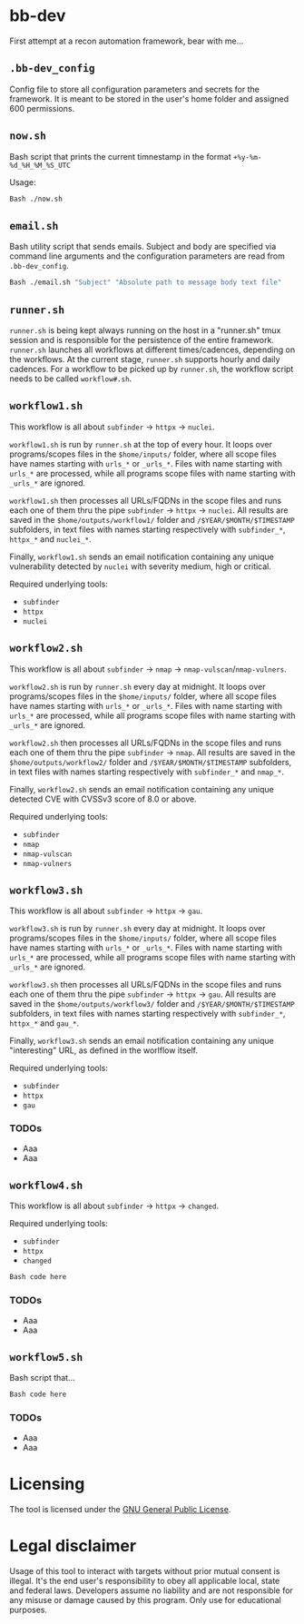 # bb-dev

First attempt at a recon automation framework, bear with me...

## ```.bb-dev_config```

Config file to store all configuration parameters and secrets for the framework. It is meant to be stored in the user's home folder and assigned 600 permissions.

## ```now.sh```

Bash script that prints the current timnestamp in the format ```+%y-%m-%d_%H_%M_%S_UTC```

Usage:
```Bash
Bash ./now.sh
```

## ```email.sh```

Bash utility script that sends emails. Subject and body are specified via command line arguments and the configuration parameters are read from ```.bb-dev_config```.

```Bash
Bash ./email.sh "Subject" "Absolute path to message body text file"
```

## ```runner.sh```

```runner.sh``` is being kept always running on the host in a "runner.sh" tmux session and is responsible for the persistence of the entire framework. ```runner.sh``` launches all workflows at different times/cadences, depending on the workflows.
At the current stage, ```runner.sh``` supports hourly and daily cadences. For a workflow to be picked up by ```runner.sh```, the workflow script needs to be called ```workflow#.sh```.

## ```workflow1.sh```

This workflow is all about ```subfinder``` -> ```httpx``` -> ```nuclei```.

```workflow1.sh``` is run by ```runner.sh``` at the top of every hour. It loops over programs/scopes files in the ```$home/inputs/``` folder, where all scope files have names starting with ```urls_*``` or ```_urls_*```. Files with name starting with ```urls_*``` are processed, while all programs scope files with name starting with ```_urls_*``` are ignored.

```workflow1.sh``` then processes all URLs/FQDNs in the scope files and runs each one of them thru the pipe ```subfinder``` -> ```httpx``` -> ```nuclei```. All results are saved in the ```$home/outputs/workflow1/``` folder and ```/$YEAR/$MONTH/$TIMESTAMP``` subfolders, in text files with names starting respectively with ```subfinder_*```, ```httpx_*``` and ```nuclei_*```.

Finally, ```workflow1.sh``` sends an email notification containing any unique vulnerability detected by ```nuclei``` with severity medium, high or critical.

Required underlying tools:
* ```subfinder```
* ```httpx```
* ```nuclei```
  
## ```workflow2.sh```

This workflow is all about ```subfinder``` -> ```nmap```  ->  ```nmap-vulscan```/```nmap-vulners```.

```workflow2.sh``` is run by ```runner.sh``` every day at midnight. It loops over programs/scopes files in the ```$home/inputs/``` folder, where all scope files have names starting with ```urls_*``` or ```_urls_*```. Files with name starting with ```urls_*``` are processed, while all programs scope files with name starting with ```_urls_*``` are ignored.

```workflow2.sh``` then processes all URLs/FQDNs in the scope files and runs each one of them thru the pipe ```subfinder``` -> ```nmap```. All results are saved in the ```$home/outputs/workflow2/``` folder and ```/$YEAR/$MONTH/$TIMESTAMP``` subfolders, in text files with names starting respectively with ```subfinder_*``` and ```nmap_*```.

Finally, ```workflow2.sh``` sends an email notification containing any unique detected CVE with CVSSv3 score of 8.0 or above.

Required underlying tools:
* ```subfinder```
* ```nmap```
* ```nmap-vulscan```
* ```nmap-vulners```

## ```workflow3.sh```

This workflow is all about ```subfinder``` -> ```httpx``` -> ```gau```.

```workflow3.sh``` is run by ```runner.sh``` every day at midnight. It loops over programs/scopes files in the ```$home/inputs/``` folder, where all scope files have names starting with ```urls_*``` or ```_urls_*```. Files with name starting with ```urls_*``` are processed, while all programs scope files with name starting with ```_urls_*``` are ignored.

```workflow3.sh``` then processes all URLs/FQDNs in the scope files and runs each one of them thru the pipe ```subfinder``` -> ```httpx``` -> ```gau```. All results are saved in the ```$home/outputs/workflow3/``` folder and ```/$YEAR/$MONTH/$TIMESTAMP``` subfolders, in text files with names starting respectively with ```subfinder_*```, ```httpx_*``` and ```gau_*```.

Finally, ```workflow3.sh``` sends an email notification containing any unique "interesting" URL, as defined in the worlflow itself.

Required underlying tools:
* ```subfinder```
* ```httpx```
* ```gau```

### TODOs
  - Aaa
  - Aaa

## ```workflow4.sh```

This workflow is all about ```subfinder``` -> ```httpx``` -> ```changed```.

Required underlying tools:
* ```subfinder```
* ```httpx```
* ```changed```

```Bash
Bash code here
```
### TODOs
  - Aaa
  - Aaa

## ```workflow5.sh```

Bash script that...

```Bash
Bash code here
```
### TODOs
  - Aaa
  - Aaa

# Licensing

The tool is licensed under the [GNU General Public License](https://www.gnu.org/licenses/gpl-3.0.en.html).

# Legal disclaimer

Usage of this tool to interact with targets without prior mutual consent is illegal. It's the end user's responsibility to obey all applicable local, state and federal laws. Developers assume no liability and are not responsible for any misuse or damage caused by this program. Only use for educational purposes.
